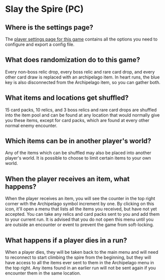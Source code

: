 # Slay the Spire (PC)

## Where is the settings page?

The [player settings page for this game](../player-settings) contains all the options you need to configure and export a
config file.

## What does randomization do to this game?

Every non-boss relic drop, every boss relic and rare card drop, and every other card draw is replaced with an
archipelago item. In heart runs, the blue key is also disconnected from the Archipelago item, so you can gather both.

## What items and locations get shuffled?

15 card packs, 10 relics, and 3 boss relics and rare card drops are shuffled into the item pool and can be found at any
location that would normally give you these items, except for card packs, which are found at every other normal enemy
encounter.

## Which items can be in another player's world?

Any of the items which can be shuffled may also be placed into another player's world. It is possible to choose to limit
certain items to your own world.

## When the player receives an item, what happens?

When the player receives an item, you will see the counter in the top right corner with the Archipelago symbol increment
by one. By clicking on this icon, it'll open a menu that lists all the items you received, but have not yet accepted.
You can take any relics and card packs sent to you and add them to your current run. It is advised that you do not open
this menu until you are outside an encounter or event to prevent the game from soft-locking.

## What happens if a player dies in a run?

When a player dies, they will be taken back to the main menu and will need to reconnect to start climbing the spire from
the beginning, but they will have access to all the items ever sent to them in the Archipelago menu in the top right.
Any items found in an earlier run will not be sent again if you encounter them in the same location.
